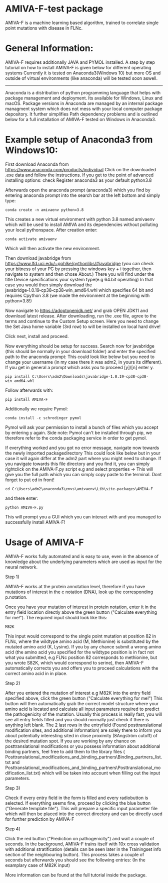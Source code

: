 # AMIVA-F-test package


AMIVA-F is a machine learning based algorithm, trained to correlate single point mutations
with disease in FLNc.



# General Information:

AMIVA-F requires additionally JAVA and PYMOL installed.
A step by step tutorial on how to install AMIVA-F is given below for different operating systems
Currently it is tested on Anaconda3(Windows 10) but more OS and outside of virtual environments (like anaconda) will be tested soon aswell.

----------------------------------------------------------------------------------------------------------------

Anaconda is a distribution of python programming language that helps with package management and deployment. 
Its available for Windows, Linux and macOS. 
Package versions in Anaconda are managed by an internal package managment system which does not mess with your local computer package depository.
It further simplifies Path dependency problems and is outlined below for a full installation of AMIVA-F tested on Windows in Anaconda3.

# Example setup of Anaconda3 from Windows10:

First download Anaconda from https://www.anaconda.com/products/individual
Click on the downloaded .exe data and follow the instructions.
If you get to the point of advanced installing options:
check Register anaconda3 as your default python3.8 

Afterwards open the anaconda prompt (anaconda3) which you find by entering anaconda prompt into the search bar at the left bottom and simply type:

	conda create -n amivaenv python=3.8

This creates a new virtual environment with python 3.8 named amivaenv which will be used to install AMIVA and its dependencies without polluting your local pythonspace.
After creation enter:
	
	conda activate amivaenv

Which will then activate the new environment.


Then download javabridge from https://www.lfd.uci.edu/~gohlke/pythonlibs/#javabridge (you can check your bitness of your PC by pressing the windows key + i together, then navigate to system and then chose About.) There you will find 
under the title Device specifications your system type(e.g 64.bit operating)
In that case you would then simply download the javabridge‑1.0.19‑cp38‑cp38‑win_amd64.whl which specifies 64 bit and requires Cpython 3.8 (we made the environment at the beginning with python=3.8!)

Now navigate to https://adoptopenjdk.net/ and grab OPEN JDK11 and download latest release.
After downloading, run the .exe file, agree to the terms and continue to the Custom Setup screen.
Here you need to change the Set Java home variable (3rd row) to will be installed on local hard drive!

Click next, install and proceed.

Now everything should be setup for success. Search now for javabridge (this should be normally in your download folder) and enter the specified path to the anaconda prompt:
This could look like below but you need to change your username (in my case there it was adm2, in yours its different).
If you get in general a prompt which asks you to proceed [y]/[n] enter y.	

	pip install C:\Users\adm2\Downloads\javabridge-1.0.19-cp38-cp38-win_amd64.whl
		
Follow afterwards with:

	pip install AMIVA-F

Additionally we require Pymol:

	conda install -c schrodinger pymol

Pymol will ask your permission to install a bunch of files which you accept by entering y again.
Side note: Pymol can't be installed through pip, we therefore refer to the conda packaging service in order to get pymol.

If everything worked and you got no error message, navigate now towards the newly imported packagedirectory
This could look like below but in your case it will again differ at the adm2 part where you might need to change.
If you navigate towards this file directory and you find it, you can simply rightclick on the AMIVA-F.py script e.g and select properties -> 
This will give you the full path which you can simply copy paste to the terminal.
Dont forget to put cd in front!

	cd C:\Users\adm2\anaconda3\envs\amivaenv\Lib\site-packages\AMIVA-F


and there enter:

	python AMIVA-F.py

This will prompt you a GUI which you can interact with and you managed to successfully install AMIVA-F!
		

# Usage of AMIVA-F

AMIVA-F works fully automated and is easy to use, even in the absence of knowledge about the underlying parameters which are used as input for the neural network.

Step 1)

AMIVA-F works at the protein annotation level, therefore if you have mutations of interest in the c notation (DNA), look up the corresponding p.notation.

Once you have your mutation of interest in protein notation, enter it in the entry field location directly above the green button ("Calculate everything for me!").
The required input should look like this:

	M82K             

This input would correspond to the single point mutation at position 82 in FLNc, where the wildtype amino acid (M, Methionine) is substituted
by the mutated amino acid (K, Lysine).
If you by any chance submit a wrong amino acid (the amino acid you specified for the wildtype position is in fact not what you submitted, e.g FLNc position 82
corresponds to methionine, but you wrote S82K, which would correspond to serine), then AMIVA-F automatically corrects you and offers you to proceed calculations with the correct amino acid in in place.

Step 2)

After you entered the mutation of interest e.g M82K into the entry field specified above, click the green button ("Calculate everything for me!")
This button will then automatically grab the correct model structure where your amino acid is located and calculate all input parameters required to predict the pathogenicity of the mutation.
Usually this process is really fast, you will see all entry fields filled and you should normally just check if there is anything left blank.
The 2 last rows in the entryfield (Found posttranslational modification sites, and additional information) are solely there to inform you about potentially interesting sited in close proximity (8Angström cutoff) of the desired mutation spot.
If you are working by any chance on posttranslational modifications or you possess information about additional binding partners, feel free to add them to the library files ( 
Posttranslational_modifications_and_binding_partners\Binding_partners_list.txt and Posttranslational_modifications_and_binding_partners\Posttranslational_modification_list.txt) which will be taken into account when filling out the input parameters.

Step 3) 

Check if every entry field in the form is filled and every radiobutton is selected.
If everything seems fine, proceed by clicking the blue button ("Generate template file").
This will prepare a specific input parameter file which will then be placed into the correct directory and can be directly used for further prediction by AMIVA-F


Step 4)

Click the red button ("Prediction on pathogenicity") and wait a couple of seconds.
In the background, AMIVA-F trains itself with 10x cross validation with additional stratification (details can be seen later in the Trainingset info section of the neighbouring button).
This process takes a couple of seconds but afterwards you should see the following entries:
(In the examplary case of M82K input)




More information can be found at the full tutorial inside the package.
